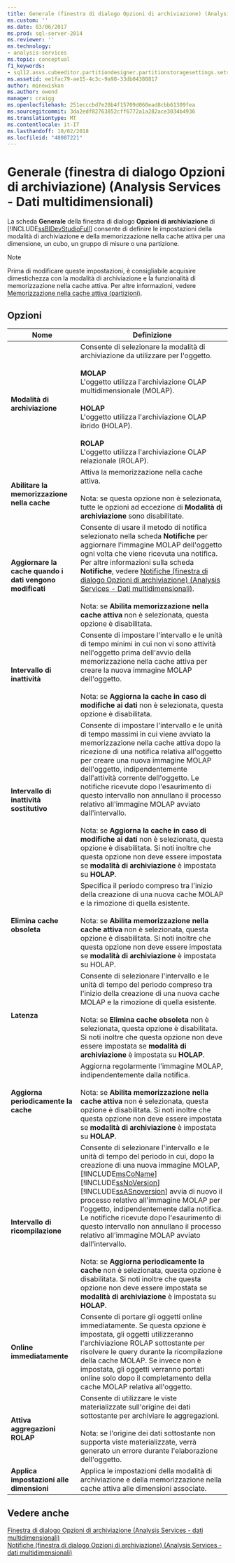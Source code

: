 ```yaml
---
title: Generale (finestra di dialogo Opzioni di archiviazione) (Analysis Services - dati multidimensionali) | Microsoft Docs
ms.custom: ''
ms.date: 03/06/2017
ms.prod: sql-server-2014
ms.reviewer: ''
ms.technology:
- analysis-services
ms.topic: conceptual
f1_keywords:
- sql12.asvs.cubeeditor.partitiondesigner.partitionstoragesettings.setstorageoptions.storage.f1
ms.assetid: ee1fac79-ae15-4c3c-9a98-33db04388817
author: minewiskan
ms.author: owend
manager: craigg
ms.openlocfilehash: 251ecccbd7e28b4f15709d060ead8cbb61309fea
ms.sourcegitcommit: 3da2edf82763852cff6772a1a282ace3034b4936
ms.translationtype: MT
ms.contentlocale: it-IT
ms.lasthandoff: 10/02/2018
ms.locfileid: "48087221"
---
```

# <a name="general-storage-options-dialog-box-analysis-services---multidimensional-data"></a>Generale (finestra di dialogo Opzioni di archiviazione) (Analysis Services - Dati multidimensionali)
  La scheda **Generale** della finestra di dialogo **Opzioni di archiviazione** di [!INCLUDE[ssBIDevStudioFull](../includes/ssbidevstudiofull-md.md)] consente di definire le impostazioni della modalità di archiviazione e della memorizzazione nella cache attiva per una dimensione, un cubo, un gruppo di misure o una partizione.  
  
> [!NOTE]  
>  Prima di modificare queste impostazioni, è consigliabile acquisire dimestichezza con la modalità di archiviazione e la funzionalità di memorizzazione nella cache attiva. Per altre informazioni, vedere [Memorizzazione nella cache attiva &#40;partizioni&#41;](multidimensional-models-olap-logical-cube-objects/partitions-proactive-caching.md).  
  
## <a name="options"></a>Opzioni  
  
|Nome|Definizione|  
|----------|----------------|  
|**Modalità di archiviazione**|Consente di selezionare la modalità di archiviazione da utilizzare per l'oggetto.<br /><br /> **MOLAP**<br /> L'oggetto utilizza l'archiviazione OLAP multidimensionale (MOLAP).<br /><br /> **HOLAP**<br /> L'oggetto utilizza l'archiviazione OLAP ibrido (HOLAP).<br /><br /> **ROLAP**<br /> L'oggetto utilizza l'archiviazione OLAP relazionale (ROLAP).|  
|**Abilitare la memorizzazione nella cache**|Attiva la memorizzazione nella cache attiva.<br /><br /> Nota: se questa opzione non è selezionata, tutte le opzioni ad eccezione di **Modalità di archiviazione** sono disabilitate.|  
|**Aggiornare la cache quando i dati vengono modificati**|Consente di usare il metodo di notifica selezionato nella scheda **Notifiche** per aggiornare l'immagine MOLAP dell'oggetto ogni volta che viene ricevuta una notifica. Per altre informazioni sulla scheda **Notifiche**, vedere [Notifiche &#40;finestra di dialogo Opzioni di archiviazione&#41; &#40;Analysis Services - Dati multidimensionali&#41;](notifications-storage-options-dialog-analysis-services-multidimensional-data.md).<br /><br /> Nota: se **Abilita memorizzazione nella cache attiva** non è selezionata, questa opzione è disabilitata.|  
|**Intervallo di inattività**|Consente di impostare l'intervallo e le unità di tempo minimi in cui non vi sono attività nell'oggetto prima dell'avvio della memorizzazione nella cache attiva per creare la nuova immagine MOLAP dell'oggetto.<br /><br /> Nota: se **Aggiorna la cache in caso di modifiche ai dati** non è selezionata, questa opzione è disabilitata.|  
|**Intervallo di inattività sostitutivo**|Consente di impostare l'intervallo e le unità di tempo massimi in cui viene avviato la memorizzazione nella cache attiva dopo la ricezione di una notifica relativa all'oggetto per creare una nuova immagine MOLAP dell'oggetto, indipendentemente dall'attività corrente dell'oggetto. Le notifiche ricevute dopo l'esaurimento di questo intervallo non annullano il processo relativo all'immagine MOLAP avviato dall'intervallo.<br /><br /> Nota: se **Aggiorna la cache in caso di modifiche ai dati** non è selezionata, questa opzione è disabilitata. Si noti inoltre che questa opzione non deve essere impostata se **modalità di archiviazione** è impostata su **HOLAP**.|  
|**Elimina cache obsoleta**|Specifica il periodo compreso tra l'inizio della creazione di una nuova cache MOLAP e la rimozione di quella esistente.<br /><br /> Nota: se **Abilita memorizzazione nella cache attiva** non è selezionata, questa opzione è disabilitata. Si noti inoltre che questa opzione non deve essere impostata se **modalità di archiviazione** è impostata su HOLAP.|  
|**Latenza**|Consente di selezionare l'intervallo e le unità di tempo del periodo compreso tra l'inizio della creazione di una nuova cache MOLAP e la rimozione di quella esistente.<br /><br /> Nota: se **Elimina cache obsoleta** non è selezionata, questa opzione è disabilitata. Si noti inoltre che questa opzione non deve essere impostata se **modalità di archiviazione** è impostata su **HOLAP**.|  
|**Aggiorna periodicamente la cache**|Aggiorna regolarmente l'immagine MOLAP, indipendentemente dalla notifica.<br /><br /> Nota: se **Abilita memorizzazione nella cache attiva** non è selezionata, questa opzione è disabilitata. Si noti inoltre che questa opzione non deve essere impostata se **modalità di archiviazione** è impostata su **HOLAP**.|  
|**Intervallo di ricompilazione**|Consente di selezionare l'intervallo e le unità di tempo del periodo in cui, dopo la creazione di una nuova immagine MOLAP, [!INCLUDE[msCoName](../includes/msconame-md.md)] [!INCLUDE[ssNoVersion](../includes/ssnoversion-md.md)] [!INCLUDE[ssASnoversion](../includes/ssasnoversion-md.md)] avvia di nuovo il processo relativo all'immagine MOLAP per l'oggetto, indipendentemente dalla notifica. Le notifiche ricevute dopo l'esaurimento di questo intervallo non annullano il processo relativo all'immagine MOLAP avviato dall'intervallo.<br /><br /> Nota: se **Aggiorna periodicamente la cache** non è selezionata, questa opzione è disabilitata. Si noti inoltre che questa opzione non deve essere impostata se **modalità di archiviazione** è impostata su **HOLAP**.|  
|**Online immediatamente**|Consente di portare gli oggetti online immediatamente. Se questa opzione è impostata, gli oggetti utilizzeranno l'archiviazione ROLAP sottostante per risolvere le query durante la ricompilazione della cache MOLAP. Se invece non è impostata, gli oggetti verranno portati online solo dopo il completamento della cache MOLAP relativa all'oggetto.|  
|**Attiva aggregazioni ROLAP**|Consente di utilizzare le viste materializzate sull'origine dei dati sottostante per archiviare le aggregazioni.<br /><br /> Nota: se l'origine dei dati sottostante non supporta viste materializzate, verrà generato un errore durante l'elaborazione dell'oggetto.|  
|**Applica impostazioni alle dimensioni**|Applica le impostazioni della modalità di archiviazione e della memorizzazione nella cache attiva alle dimensioni associate.|  
  
## <a name="see-also"></a>Vedere anche  
 [Finestra di dialogo Opzioni di archiviazione &#40;Analysis Services - dati multidimensionali&#41;](storage-options-dialog-box-analysis-services-multidimensional-data.md)   
 [Notifiche &#40;finestra di dialogo Opzioni di archiviazione&#41; &#40;Analysis Services - dati multidimensionali&#41;](notifications-storage-options-dialog-analysis-services-multidimensional-data.md)  
  
  
